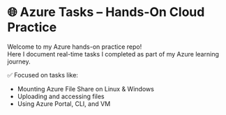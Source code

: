 # 🌐 Azure Tasks – Hands-On Cloud Practice

Welcome to my Azure hands-on practice repo!  
Here I document real-time tasks I completed as part of my Azure learning journey.  

✅ Focused on tasks like:
- Mounting Azure File Share on Linux & Windows
- Uploading and accessing files
- Using Azure Portal, CLI, and VM
